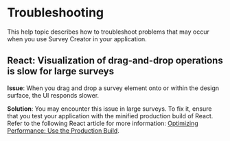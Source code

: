 # Troubleshooting

This help topic describes how to troubleshoot problems that may occur when you use Survey Creator in your application.

## React: Visualization of drag-and-drop operations is slow for large surveys

**Issue**: When you drag and drop a survey element onto or within the design surface, the UI responds slower.

**Solution**:
You may encounter this issue in large surveys. To fix it, ensure that you test your application with the minified production build of React. Refer to the following React article for more information: [Optimizing Performance: Use the Production Build](https://reactjs.org/docs/optimizing-performance.html#use-the-production-build).